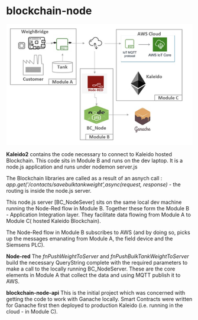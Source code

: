 # blockchain-node

![This is the Modular Architecture](https://github.com/barneymc/blockchain-node/blob/main/Node_Red_artifacts/ModularArchitecture.jpg)

**Kaleido2**
contains the code necessary to connect to Kaleido hosted Blockchain. This code sits in Module B and runs on the dev laptop.
It is a node.js application and runs under nodemon server.js

The Blockchain libraries are called as a result of an asnych call :  *app.get('/contacts/savebulktankweight',async(request, response)*  - the routing is inside the node.js server.


This node.js server [BC_NodeSever] sits on the same local dev machine running the Node-Red flow in Module B.
Together these form the Module B - Application Integration layer. They facilitate data flowing from Module A to Module C( hosted Kaleido Blockchain).

The Node-Red flow in Module B subscribes to AWS (and by doing so, picks up the messages emanating from Module A, the field device and the Siemsens PLC). 

**Node-red**
The *fnPushWeightToServer* and *fnPushBulkTankWeightToServer* build the necessary QueryString complete with the required parameters to make a call to the locally running BC_NodeServer. These are the core elements in Module A that collect the data and using MQTT publish it to AWS.


**blockchain-node-api** 
This is the initial project which was concerned with getting the code to work with Ganache locally.
Smart Contracts were written for Ganache first then deployed to production Kaleido (i.e. running in the cloud - in Module C).


